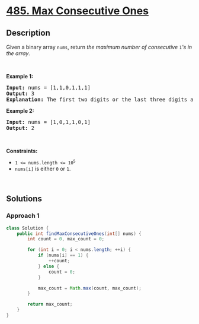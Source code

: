 # [485. Max Consecutive Ones](https://leetcode.com/problems/max-consecutive-ones)

## Description

<p>Given a binary array <code>nums</code>, return <em>the maximum number of consecutive </em><code>1</code><em>&#39;s in the array</em>.</p>
<p>&nbsp;</p>

<p><strong class="example">Example 1:</strong></p>
<pre>
<strong>Input:</strong> nums = [1,1,0,1,1,1]
<strong>Output:</strong> 3
<strong>Explanation:</strong> The first two digits or the last three digits are consecutive 1s. The maximum number of consecutive 1s is 3.
</pre>

<p><strong class="example">Example 2:</strong></p>
<pre>
<strong>Input:</strong> nums = [1,0,1,1,0,1]
<strong>Output:</strong> 2
</pre>
<p>&nbsp;</p>

<p><strong>Constraints:</strong></p>
<ul>
    <li><code>1 &lt;= nums.length &lt;= 10<sup>5</sup></code></li>
    <li><code>nums[i]</code> is either <code>0</code> or <code>1</code>.</li>
</ul>
<p>&nbsp;</p>

## Solutions

### **Approach 1**

```java
class Solution {
    public int findMaxConsecutiveOnes(int[] nums) {
        int count = 0, max_count = 0;

        for (int i = 0; i < nums.length; ++i) {
            if (nums[i] == 1) {
                ++count;
            } else {
                count = 0;
            }

            max_count = Math.max(count, max_count);
        }

        return max_count;
    }
}
```